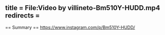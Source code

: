 title = File:Video by villineto-Bm510Y-HUDD.mp4
redirects =
---

== Summary ==
https://www.instagram.com/p/Bm510Y-HUDD/